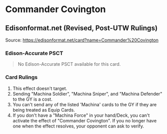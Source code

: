 # Commander Covington

## Edisonformat.net (Revised, Post-UTW Rulings)

Source: https://edisonformat.net/card?name=Commander%20Covington

### Edison-Accurate PSCT

> No Edison-Accurate PSCT available for this card.

### Card Rulings

1. This effect doesn't target.
2. Sending "Machina Soldier", "Machina Sniper", and "Machina Defender" to the GY is a cost.
3. You can't send any of the listed 'Machina' cards to the GY if they are being treated as Equip Cards.
4. If you don't have a "Machina Force" in your hand/Deck, you can't activate the effect of "Commander Covington". If you no longer have one when the effect resolves, your opponent can ask to verify.
            